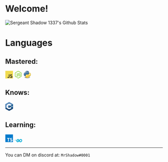# Welcome!
  
![Sergeant Shadow 1337's Github Stats](https://github-readme-stats.vercel.app/api?username=SergeantShadow1337&show_icons=true&theme=highcontrast&count_private=true)

<h1>Languages</h1>

<h2>Mastered: </h2>
<code><img width="25px" src="https://github.com/SergeantShadow1337/SergeantShadow1337/blob/master/assets/javascript.svg"></code>
<code><img width="25px" src="https://github.com/SergeantShadow1337/SergeantShadow1337/blob/master/assets/nodejs.svg"></code>
<code><img width="25px" src="https://github.com/SergeantShadow1337/SergeantShadow1337/blob/master/assets/python.png"></code>

<h2>Knows:</h2>
<code><img width="25px" src="https://github.com/SergeantShadow1337/SergeantShadow1337/blob/master/assets/cpp.svg"></code>

<h2>Learning:</h2>
<code><img width="25px" src="https://github.com/SergeantShadow1337/SergeantShadow1337/blob/master/assets/typescript.svg"></code>
<code><img width="25px" src="https://github.com/SergeantShadow1337/SergeantShadow1337/blob/master/assets/go.svg"></code>

---

You can DM on discord at: `MrShadow#0001`
